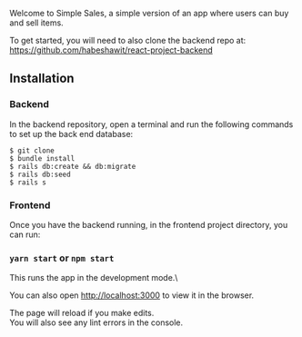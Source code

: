 Welcome to Simple Sales, a simple version of an app where users can buy and sell items. 

To get started, you will need to also clone the backend repo at: https://github.com/habeshawit/react-project-backend

## Installation

### Backend

In the backend repository, open a terminal and run the following commands to set up the back end database:

```
$ git clone 
$ bundle install
$ rails db:create && db:migrate
$ rails db:seed
$ rails s
```

### Frontend

Once you have the backend running, in the frontend project directory, you can run:

### `yarn start` or `npm start`

This runs the app in the development mode.\

You can also open [http://localhost:3000](http://localhost:3000) to view it in the browser.

The page will reload if you make edits.\
You will also see any lint errors in the console.
